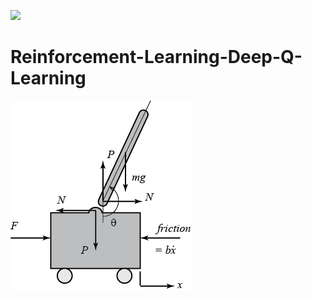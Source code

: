 ![](https://img.shields.io/badge/Language-python-orange.svg)

# Reinforcement-Learning-Deep-Q-Learning

![](./pendulum2.png)
